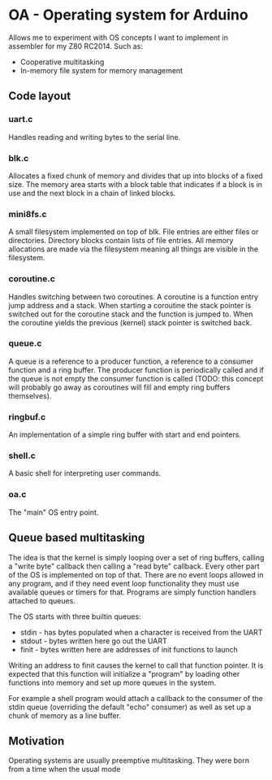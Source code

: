 # OA - Operating system for Arduino

Allows me to experiment with OS concepts I want to implement in assembler for my Z80 RC2014. Such as:

* Cooperative multitasking
* In-memory file system for memory management

## Code layout

### uart.c

Handles reading and writing bytes to the serial line.

### blk.c

Allocates a fixed chunk of memory and divides that up into blocks of a fixed size. The memory area starts with a block table that indicates if a block is in use and the next block in a chain of linked blocks.

### mini8fs.c

A small filesystem implemented on top of blk. File entries are either files or directories. Directory blocks contain lists of file entries. All memory allocations are made via the filesystem meaning all things are visible in the filesystem.

### coroutine.c

Handles switching between two coroutines. A coroutine is a function entry jump address and a stack. When starting a coroutine the stack pointer is switched out for the coroutine stack and the function is jumped to. When the coroutine yields the previous (kernel) stack pointer is switched back.

### queue.c

A queue is a reference to a producer function, a reference to a consumer function and a ring buffer. The producer function is periodically called and if the queue is not empty the consumer function is called (TODO: this concept will probably go away as coroutines will fill and empty ring buffers themselves).

### ringbuf.c

An implementation of a simple ring buffer with start and end pointers.

### shell.c

A basic shell for interpreting user commands.

### oa.c

The "main" OS entry point.

## Queue based multitasking

The idea is that the kernel is simply looping over a set of ring buffers, calling a "write byte" callback then calling a "read byte" callback. Every other part of the OS is implemented on top of that. There are no event loops allowed in any program, and if they need event loop functionality they must use available queues or timers for that. Programs are simply function handlers attached to queues.

The OS starts with three builtin queues:

* stdin - has bytes populated when a character is received from the UART
* stdout - bytes written here go out the UART
* finit - bytes written here are addresses of init functions to launch

Writing an address to finit causes the kernel to call that function pointer. It is expected that this function will initialize a "program" by loading other functions into memory and set up more queues in the system.

For example a shell program would attach a callback to the consumer of the stdin queue (overriding the default "echo" consumer) as well as set up a chunk of memory as a line buffer.

## Motivation

Operating systems are usually preemptive multitasking. They were born from a time when the usual mode 
